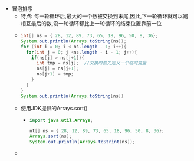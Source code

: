 - 冒泡排序
	- 特点:
	  每一轮循环后,最大的一个数被交换到末尾,因此,下一轮循环就可以跑相互最后的数,没一轮循环都比上一轮循环的结束位置靠前一位
	- ```java
	  int[] ns = { 28, 12, 89, 73, 65, 18, 96, 50, 8, 36};
	  System.out.println(Arrays.toString(ns));
	  for (int i = 0; i < ns.length - 1; i++){
	    for(int j = 0; j <ns.length - i - 1; j++){
	      if(ns[j] > ns[j+1]){
	        int tmp = ns[j];  //交换时要先定义一个临时变量
	        ns[j] = ns[j+1];
	        ns[j+1] = tmp;
	      }
	    }
	  }
	  System.out.println(Arrays.toString[ns])
	  ```
	- 使用JDK提供的Arrays.sort()
		- ```java
		  import java.util.Arrays;
		  
		  nt[] ns = { 28, 12, 89, 73, 65, 18, 96, 50, 8, 36};
		  Arrays.sort(ns);
		  System.out.println(Arrays.toStrint(ns));
		  ```
	-